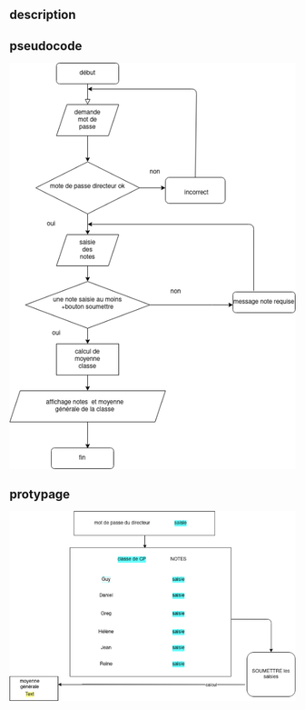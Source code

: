## description

## pseudocode
![image](conception/pseudocode.png)

## protypage
![imag2](conception/prototypage.png)
